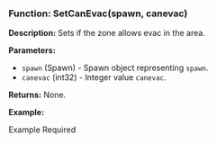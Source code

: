 ### Function: SetCanEvac(spawn, canevac)

**Description:**
Sets if the zone allows evac in the area.

**Parameters:**
- `spawn` (Spawn) - Spawn object representing `spawn`.
- `canevac` (int32) - Integer value `canevac`.

**Returns:** None.

**Example:**

Example Required
